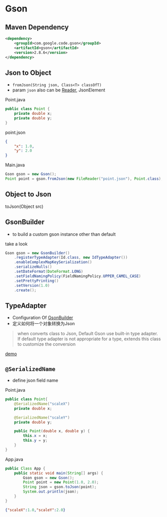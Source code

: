 # Gson

## Maven Dependency

```xml
<dependency>
    <groupId>com.google.code.gson</groupId>
    <artifactId>gson</artifactId>
    <version>2.8.6</version>
</dependency>
```

## Json to Object

- `fromJson(String json, Class<T> classOfT)`
- param `json` also can be [Reader](Java_IO.md), JsonElement

Point.java

```java
public class Point {
    private double x;
    private double y;
}
```

point.json

```json
{
    "x": 1.0,
    "y": 2.0
}
```

Main.java

```java
Gson gson = new Gson();
Point point = gson.fromJson(new FileReader("point.json"), Point.class);
```

## Object to Json

toJson(Object src)

## GsonBuilder

- to build a custom gson instance other than default

take a look

```java
Gson gson = new GsonBuilder()
    .registerTypeAdapter(Id.class, new IdTypeAdapter())
    .enableComplexMapKeySerialization()
    .serializeNulls()
    .setDateFormat(DateFormat.LONG)
    .setFieldNamingPolicy(FieldNamingPolicy.UPPER_CAMEL_CASE)
    .setPrettyPrinting()
    .setVersion(1.0)
    .create();
```

## TypeAdapter

- Configuration Of [GsonBuilder](#gsonbuilder)
- 定义如何将一个对象转换为Json

> when converts class to Json, Default Gson use built-in type adapter. If default type adapter is not appropriate for a type, extends this class to customize the conversion

[demo](Java_Code_Snippet_Gson_TypeAdapter.md)

## `@SerializedName`

- define json field name

Point.java

```java
public class Point{
    @SerializedName("scaleX")
    private double x;

    @SerializedName("scaleY")
    private double y;

    public Point(double x, double y) {
        this.x = x;
        this.y = y;
    }
}
```

App.java

```java
public Class App {
    public static void main(String[] args) {
        Gson gson = new Gson();
        Point point = new Point(1.0, 2.0);
        String json = gson.toJson(point);
        System.out.println(json);
    }
}
```

```json
{"scaleX":1.0,"scaleY":2.0}
```